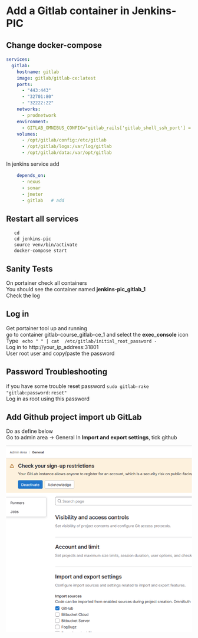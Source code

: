# Add a Gitlab container in Jenkins-PIC

## Change docker-compose  
```yaml
services:
  gitlab:
    hostname: gitlab
    image: gitlab/gitlab-ce:latest
    ports:
      - "443:443"
      - "32701:80"
      - "32222:22"
    networks:
      - prodnetwork
    environment:
      - GITLAB_OMNIBUS_CONFIG="gitlab_rails['gitlab_shell_ssh_port'] = 32222"
    volumes:
      - /opt/gitlab/config:/etc/gitlab
      - /opt/gitlab/logs:/var/log/gitlab
      - /opt/gitlab/data:/var/opt/gitlab
```
In jenkins service add 
```yaml
    depends_on:
      - nexus
      - sonar
      - jmeter
      - gitlab   # add
```
## Restart all services 
```shell
   cd
   cd jenkins-pic 
   source venv/bin/activate
   docker-compose start  
  ```
## Sanity Tests
On portainer check all containers  
You should see the container named **jenkins-pic_gitlab_1**    
Check the log  

## Log in 

Get portainer tool up and running  
go to container gitlab-course_gitlab-ce_1 and select the **exec_console** icon           
Type ``` echo " " | cat  /etc/gitlab/initial_root_password -```  
Log in to http://your_ip_address:31801   
User root user and copy/paste the password  

## Password Troubleshooting
if you have some trouble reset password ```sudo gitlab-rake "gitlab:password:reset"```          
Log in as root using this password   

## Add Github project import ub GitLab   
Do as define below   
Go to admin area -> General
In **Import and export settings**, tick github  

![Import_github](screenshots/gitlab_import_github.png) 










